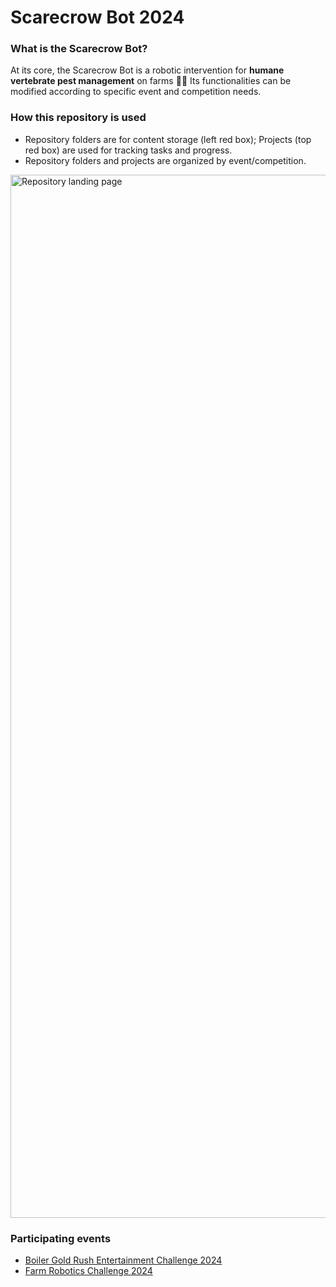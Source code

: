 # Scarecrow Bot 2024

### What is the Scarecrow Bot?
At its core, the Scarecrow Bot is a robotic intervention for **humane vertebrate pest management** on farms 🐰🥕 Its functionalities can be modified according to specific event and competition needs.

### How this repository is used
- Repository folders are for content storage (left red box); Projects (top red box) are used for tracking tasks and progress.
- Repository folders and projects are organized by event/competition.
<img width="1669" alt="Repository landing page" src="https://github.com/DAC-Of-Purdue/scarecrow-bot-2024/assets/104526653/7d5dbafb-a5fb-48d8-8aff-57584b667e76">

### Participating events
- [Boiler Gold Rush Entertainment Challenge 2024](https://centers.purdue.edu/fusion-studio/initiatives/bgr-entertainment-challenge/)
- [Farm Robotics Challenge 2024](https://docs.google.com/document/d/16Sa8F_5u0tmNEUyvFqWgXRzfNcmQccku/edit)
